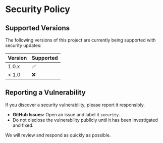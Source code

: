 # Security Policy

## Supported Versions
The following versions of this project are currently being supported with security updates:

| Version | Supported          |
| ------- | ------------------ |
| 1.0.x   | ✅                 |
| < 1.0   | ❌                 |

## Reporting a Vulnerability
If you discover a security vulnerability, please report it responsibly.

- **GitHub Issues:** Open an issue and label it `security`.  
- Do not disclose the vulnerability publicly until it has been investigated and fixed.  

We will review and respond as quickly as possible.
